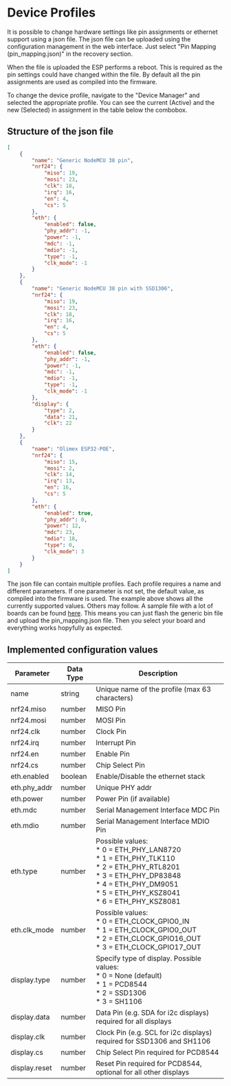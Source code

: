 # Device Profiles

It is possible to change hardware settings like pin assignments or ethernet support using a json file. The json file can be uploaded using the configuration management in the web interface. Just select "Pin Mapping (pin_mapping.json)" in the recovery section.

When the file is uploaded the ESP performs a reboot. This is required as the pin settings could have changed within the file. By default all the pin assignments are used as compiled into the firmware.

To change the device profile, navigate to the "Device Manager" and selected the appropriate profile. You can see the current (Active) and the new (Selected) in assignment in the table below the combobox.

## Structure of the json file

```json
[
    {
        "name": "Generic NodeMCU 38 pin",
        "nrf24": {
            "miso": 19,
            "mosi": 23,
            "clk": 18,
            "irq": 16,
            "en": 4,
            "cs": 5
        },
        "eth": {
            "enabled": false,
            "phy_addr": -1,
            "power": -1,
            "mdc": -1,
            "mdio": -1,
            "type": -1,
            "clk_mode": -1
        }
    },
    {
        "name": "Generic NodeMCU 38 pin with SSD1306",
        "nrf24": {
            "miso": 19,
            "mosi": 23,
            "clk": 18,
            "irq": 16,
            "en": 4,
            "cs": 5
        },
        "eth": {
            "enabled": false,
            "phy_addr": -1,
            "power": -1,
            "mdc": -1,
            "mdio": -1,
            "type": -1,
            "clk_mode": -1
        },
        "display": {
            "type": 2,
            "data": 21,
            "clk": 22
        }
    },
    {
        "name": "Olimex ESP32-POE",
        "nrf24": {
            "miso": 15,
            "mosi": 2,
            "clk": 14,
            "irq": 13,
            "en": 16,
            "cs": 5
        },
        "eth": {
            "enabled": true,
            "phy_addr": 0,
            "power": 12,
            "mdc": 23,
            "mdio": 18,
            "type": 0,
            "clk_mode": 3
        }
    }
]
```

The json file can contain multiple profiles. Each profile requires a name and different parameters. If one parameter is not set, the default value, as compiled into the firmware is used. The example above shows all the currently supported values. Others may follow. A sample file with a lot of boards can be found [here](pin_mapping.json). This means you can just flash the generic bin file and upload the pin_mapping.json file. Then you select your board and everything works hopyfully as expected.

## Implemented configuration values

| Parameter     | Data Type | Description |
| ------------- | --------- | ----------- |
| name          | string    | Unique name of the profile (max 63 characters) |
| nrf24.miso    | number    | MISO Pin |
| nrf24.mosi    | number    | MOSI Pin |
| nrf24.clk     | number    | Clock Pin |
| nrf24.irq     | number    | Interrupt Pin |
| nrf24.en      | number    | Enable Pin |
| nrf24.cs      | number    | Chip Select Pin |
| eth.enabled   | boolean   | Enable/Disable the ethernet stack |
| eth.phy_addr  | number    | Unique PHY addr |
| eth.power     | number    | Power Pin (if available) |
| eth.mdc       | number    | Serial Management Interface MDC Pin |
| eth.mdio      | number    | Serial Management Interface MDIO Pin |
| eth.type      | number    | Possible values:<br>* 0 = ETH_PHY_LAN8720<br>* 1 = ETH_PHY_TLK110<br>* 2 = ETH_PHY_RTL8201<br>* 3 = ETH_PHY_DP83848<br>* 4 = ETH_PHY_DM9051<br>* 5 = ETH_PHY_KSZ8041<br>* 6 = ETH_PHY_KSZ8081 |
| eth.clk_mode  | number    | Possible values:<br>* 0 = ETH_CLOCK_GPIO0_IN<br>* 1 = ETH_CLOCK_GPIO0_OUT<br>* 2 = ETH_CLOCK_GPIO16_OUT<br>* 3 = ETH_CLOCK_GPIO17_OUT |
| display.type  | number    | Specify type of display. Possible values:<br>* 0 = None (default)<br>* 1 = PCD8544 <br>* 2 = SSD1306 <br>* 3 = SH1106 |
| display.data  | number    | Data Pin (e.g. SDA for i2c displays) required for all displays |
| display.clk   | number    | Clock Pin (e.g. SCL for i2c displays) required for SSD1306 and SH1106 |
| display.cs    | number    | Chip Select Pin required for PCD8544 |
| display.reset | number    | Reset Pin required for PCD8544, optional for all other displays |